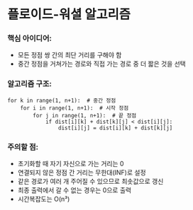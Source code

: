 # 플로이드-워셜 알고리즘
### 핵심 아이디어:

- 모든 정점 쌍 간의 최단 거리를 구해야 함
- 중간 정점을 거쳐가는 경로와 직접 가는 경로 중 더 짧은 것을 선택

### 알고리즘 구조:
```
for k in range(1, n+1):  # 중간 정점
    for i in range(1, n+1):  # 시작 정점
        for j in range(1, n+1):  # 끝 정점
            if dist[i][k] + dist[k][j] < dist[i][j]:
                dist[i][j] = dist[i][k] + dist[k][j]
```
### 주의할 점:

- 초기화할 때 자기 자신으로 가는 거리는 0
- 연결되지 않은 정점 간 거리는 무한대(INF)로 설정
- 같은 경로가 여러 개 주어질 수 있으므로 최솟값으로 갱신
- 최종 출력에서 갈 수 없는 경우는 0으로 출력
- 시간복잡도는 O(n³)